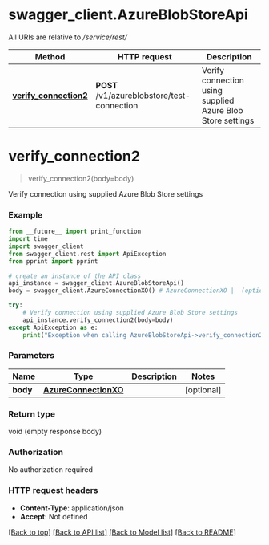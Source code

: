 # swagger_client.AzureBlobStoreApi

All URIs are relative to */service/rest/*

Method | HTTP request | Description
------------- | ------------- | -------------
[**verify_connection2**](AzureBlobStoreApi.md#verify_connection2) | **POST** /v1/azureblobstore/test-connection | Verify connection using supplied Azure Blob Store settings

# **verify_connection2**
> verify_connection2(body=body)

Verify connection using supplied Azure Blob Store settings

### Example
```python
from __future__ import print_function
import time
import swagger_client
from swagger_client.rest import ApiException
from pprint import pprint

# create an instance of the API class
api_instance = swagger_client.AzureBlobStoreApi()
body = swagger_client.AzureConnectionXO() # AzureConnectionXO |  (optional)

try:
    # Verify connection using supplied Azure Blob Store settings
    api_instance.verify_connection2(body=body)
except ApiException as e:
    print("Exception when calling AzureBlobStoreApi->verify_connection2: %s\n" % e)
```

### Parameters

Name | Type | Description  | Notes
------------- | ------------- | ------------- | -------------
 **body** | [**AzureConnectionXO**](AzureConnectionXO.md)|  | [optional] 

### Return type

void (empty response body)

### Authorization

No authorization required

### HTTP request headers

 - **Content-Type**: application/json
 - **Accept**: Not defined

[[Back to top]](#) [[Back to API list]](../README.md#documentation-for-api-endpoints) [[Back to Model list]](../README.md#documentation-for-models) [[Back to README]](../README.md)

